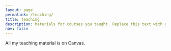 ```yaml
---
layout: page
permalink: /teaching/
title: teaching
description: Materials for courses you taught. Replace this text with your description.
nav: false
---
```


All my teaching material is on Canvas.
